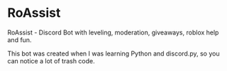 # RoAssist
RoAssist - Discord Bot with leveling, moderation, giveaways, roblox help and fun.

This bot was created when I was learning Python and discord.py, so you can notice a lot of trash code.